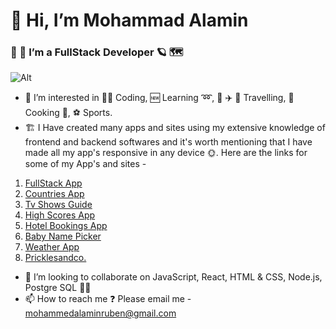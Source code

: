 # 👋 Hi, I’m Mohammad Alamin 
### 🌱 🌱 I’m a FullStack Developer 🪐 🗺️ 
![Alt](https://cdn.phenompeople.com/CareerConnectResources/prod/HONEUS/images/1920-568-coding-blog-1616781712070.png)
- 👀 I’m interested in 👨‍💻 Coding, 🆕 Learning ➿,  🚌 ✈️ 🌆 Travelling, 🥘 Cooking 🍹, ⚽ Sports.
- 🏗️ I Have created many apps and sites using my extensive knowledge of frontend and backend softwares and it's worth mentioning that I have made all my app's responsive in any device 🌞. Here are the links for some of my App's and sites - 
1. [FullStack App](https://cyf-alamin-eng-full-stack-project-assesment.netlify.app/)
2. [Countries App](https://cyf-alamin-eng-country-react.netlify.app/)
3. [Tv Shows Guide](https://cyf-alamin-eng-tv-shows.netlify.app/)
4. [High Scores App](https://cyf-alamin-eng-highscore-react.netlify.app/)
5. [Hotel Bookings App](https://cyf-alamin-eng-highscore-react.netlify.app/)
6.  [Baby Name Picker](https://cyf-alamin-eng-baby-names.netlify.app/)
7. [Weather App](https://cyf-alamin-eng-weather-app.netlify.app/)
8. [Pricklesandco.](https://cyf-alamin-eng-responsive-grid-multiple-webpage-prickleandco.netlify.app/)

- 💞️ I’m looking to collaborate on JavaScript, React, HTML & CSS, Node.js, Postgre SQL 🌴🌳
- 📫 How to reach me ❓ Please email me -  mohammedalaminruben@gmail.com



<!---
Alamin-eng/Alamin-eng is a ✨ special ✨ repository because its `README.md` (this file) appears on your GitHub profile.
You can click the Preview link to take a look at your changes.
--->
